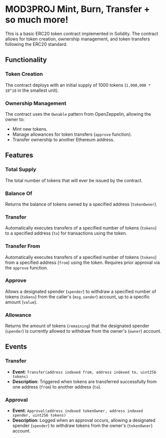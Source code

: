 # MOD3PROJ Mint, Burn, Transfer + so much more!

This is a basic ERC20 token contract implemented in Solidity. The contract allows for token creation, ownership management, and token transfers following the ERC20 standard.

## Functionality

### Token Creation

The contract deploys with an initial supply of 1000 tokens (`1,000,000 * 10^18` in the smallest unit).

### Ownership Management

The contract uses the `Ownable` pattern from OpenZeppelin, allowing the owner to:
- Mint new tokens.
- Manage allowances for token transfers (`approve` function).
- Transfer ownership to another Ethereum address.

## Features

### Total Supply

The total number of tokens that will ever be issued by the contract.

### Balance Of

Returns the balance of tokens owned by a specified address (`tokenOwner`).

### Transfer

Automatically executes transfers of a specified number of tokens (`tokens`) to a specified address (`to`) for transactions using the token.

### Transfer From

Automatically executes transfers of a specified number of tokens (`tokens`) from a specified address (`from`) using the token. Requires prior approval via the `approve` function.

### Approve

Allows a designated spender (`spender`) to withdraw a specified number of tokens (`tokens`) from the caller's (`msg.sender`) account, up to a specific amount (`value`).

### Allowance

Returns the amount of tokens (`remaining`) that the designated spender (`spender`) is currently allowed to withdraw from the owner's (`owner`) account.

## Events

### Transfer

- **Event**: `Transfer(address indexed from, address indexed to, uint256 tokens)`
- **Description**: Triggered when tokens are transferred successfully from one address (`from`) to another address (`to`).

### Approval

- **Event**: `Approval(address indexed tokenOwner, address indexed spender, uint256 tokens)`
- **Description**: Logged when an approval occurs, allowing a designated spender (`spender`) to withdraw tokens from the owner's (`tokenOwner`) account.

